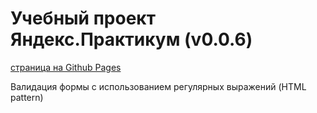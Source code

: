 # Учебный проект Яндекс.Практикум (v0.0.6)

[страница на Github Pages](https://alsokolov.github.io/validation/)

Валидация формы с использованием регулярных выражений (HTML pattern)
